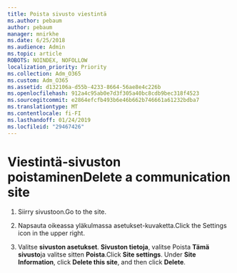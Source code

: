 ```yaml
---
title: Poista sivusto viestintä
ms.author: pebaum
author: pebaum
manager: mnirkhe
ms.date: 6/25/2018
ms.audience: Admin
ms.topic: article
ROBOTS: NOINDEX, NOFOLLOW
localization_priority: Priority
ms.collection: Adm_O365
ms.custom: Adm_O365
ms.assetid: d132106a-d55b-4233-8664-56ae8e4c226b
ms.openlocfilehash: 912a4c95ab0e7d3f305a40bc8cdb9bec318f4523
ms.sourcegitcommit: e2864efcfb493b6e46b662b746661a61232bdba7
ms.translationtype: MT
ms.contentlocale: fi-FI
ms.lasthandoff: 01/24/2019
ms.locfileid: "29467426"
---
```

# <a name="delete-a-communication-site"></a><span data-ttu-id="5b03b-102">Viestintä-sivuston poistaminen</span><span class="sxs-lookup"><span data-stu-id="5b03b-102">Delete a communication site</span></span>

1. <span data-ttu-id="5b03b-103">Siirry sivustoon.</span><span class="sxs-lookup"><span data-stu-id="5b03b-103">Go to the site.</span></span>
    
2. <span data-ttu-id="5b03b-104">Napsauta oikeassa yläkulmassa asetukset-kuvaketta.</span><span class="sxs-lookup"><span data-stu-id="5b03b-104">Click the Settings icon in the upper right.</span></span>
    
3. <span data-ttu-id="5b03b-p101">Valitse **sivuston asetukset**. **Sivuston tietoja**, valitse Poista **Tämä sivusto**ja valitse sitten **Poista**.</span><span class="sxs-lookup"><span data-stu-id="5b03b-p101">Click **Site settings**. Under **Site Information**, click **Delete this site**, and then click **Delete**.</span></span>
    

